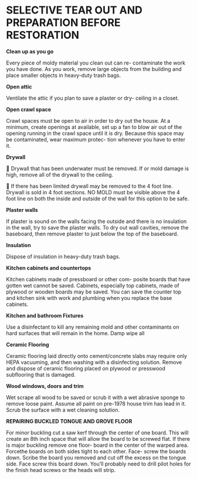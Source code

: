 # SELECTIVE TEAR OUT AND PREPARATION  BEFORE RESTORATION

**Clean up as you go** 

Every piece of moldy material you clean out can re- contaminate the work you have done. As you work, remove large objects from the building and place smaller objects in heavy-duty trash bags. 

**Open attic**

 Ventilate the attic if you plan to save a plaster or dry- ceiling in a closet.

**Open crawl space**

 Crawl spaces must be open to air in order to dry out the house. At a minimum, create openings at available, set up a fan to blow air out of the opening running in the crawl space until it is dry. Because this space may be contaminated, wear maximum protec- tion whenever you have to enter it.

**Drywall**

  Drywall that has been underwater must be removed. If or mold damage is high, remove all of the drywall to the ceiling. 

 If there has been limited drywall may be removed to the 4 foot line. Drywall is sold in 4 foot sections. NO MOLD must be visible above the 4 foot line on both the inside and outside of the wall for this option to be safe. 

**Plaster walls** 

If plaster is sound on the walls facing the outside and there is no insulation in the wall, try to save the plaster walls. To dry out wall cavities, remove the baseboard, then remove plaster to just below the top of the baseboard. 

**Insulation** 

Dispose of insulation in heavy-duty trash bags. 

**Kitchen cabinets and countertops**

 Kitchen cabinets made of pressboard or other com- posite boards that have gotten wet cannot be saved. Cabinets, especially top cabinets, made of plywood or wooden boards may be saved. You can save the counter top and kitchen sink with work and plumbing when you replace the base cabinets. 

**Kitchen and bathroom Fixtures** 

Use a disinfectant to kill any remaining mold and other contaminants on hard surfaces that will remain in the home. Damp wipe all

**Ceramic Flooring** 

Ceramic flooring laid directly onto cement/concrete slabs may require only HEPA vacuuming, and then washing with a disinfecting solution. Remove and dispose of ceramic flooring placed on plywood or presswood subflooring that is damaged. 

**Wood windows, doors and trim** 

Wet scrape all wood to be saved or scrub it with a wet abrasive sponge to remove loose paint. Assume all paint on pre-1978 house trim has lead in it. Scrub the surface with a wet cleaning solution. 

**REPAIRING BUCKLED TONGUE AND GROVE FLOOR** 

For minor buckling cut a saw kerf through the center of one board. This will create an 8th inch space that will allow the board to be screwed flat. If there is major buckling remove one floor- board in the center of the warped area. Forcethe boards on both sides tight to each other. Face- screw the boards down. Scribe the board you removed and cut off the excess on the tongue side. Face screw this board down. You’ll probably need to drill pilot holes for the finish head screws or the heads will strip.

